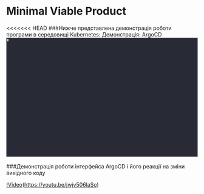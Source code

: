 # Minimal Viable Product
<<<<<<< HEAD
###Нижче представлена демонстрація роботи програми в середовищі Kubernetes:
Демонстрація:
ArgoCD ![Image](./654184.gif)

###Демонстрація роботи інтерфейса ArgoCD і його реакції на зміни вихідного коду

[!Video](.img/MVP.PNG)(https://youtu.be/jwjv506laSo)

